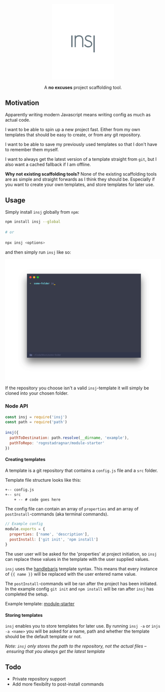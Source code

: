 <div align="center">
  <img width="200" src="https://raw.githubusercontent.com/rognstadragnar/insj/master/logo.png" alt="Insj"> 
  <p>A <b>no excuses</b> project scaffolding tool.</i></p>
</div>

## Motivation

Apparently writing modern Javascript means writing config as much as actual code.

I want to be able to spin up a new project fast. Either from my own templates that should be easy to create, or from any git repository.

I want to be able to save my previously used templates so that I don't have to remember them myself.

I want to always get the latest version of a template straight from `git`, but I also want a cached fallback if I am offline.

**Why not existing scaffolding tools?** None of the existing scaffolding tools are as simple and straight forwards as I think they should be. Especially if you want to create your own templates, and store templates for later use.

## Usage

Simply install `insj` globally from `npm`:

```sh
npm install insj --global

# or

npx insj <options>
```

and then simply run `insj` like so:

<div align="center">
  <img src="https://raw.githubusercontent.com/rognstadragnar/insj/master/insj.gif" alt="How to use insj "> 
</div>

If the repository you choose isn't a valid `insj`-template it will simply be cloned into your chosen folder.

### Node API

```js
const insj = require('insj')
const path = require('path')

insj({
  pathToDestination: path.resolve(__dirname, 'example'),
  pathToRepo: 'rognstadragnar/module-starter'
})
```

#### Creating templates

A template is a git repository that contains a `config.js` file and a `src` folder.

Template file structure looks like this:

```
+-- config.js
+-- src
    + -- # code goes here
```

The config file can contain an array of `properties` and an array of `postInstall`-commands (aka terminal commands).

```Javascript
// Example config
module.exports = {
  properties: ['name', 'description'],
  postInstall: ['git init', 'npm install']
}
```

The user user will be asked for the 'properties' at project initiation, so `insj` can replace these values in the template with the user supplied values.

`insj` uses the [handlebarjs](handlebarsjs.com) template syntax. This means that every instance of `{{ name }}` will be replaced with the user entered name value.

The `postInstall`-commands will be ran after the project has been initiated. In the example config `git init` and `npm install` will be ran after `insj` has completed the setup.

Example template: [module-starter](https://github.com/rognstadragnar/module-starter)

#### Storing templates

`insj` enables you to store templates for later use.
By running `insj -a` or `injs -a <name>` you will be asked for a name, path and whether the template should be the default template or not.

_Note: `insj` only stores the path to the repository, not the actual files – ensuring that you always get the latest template_

## Todo

* Private repository support
* Add more flexibilty to post-install commands

